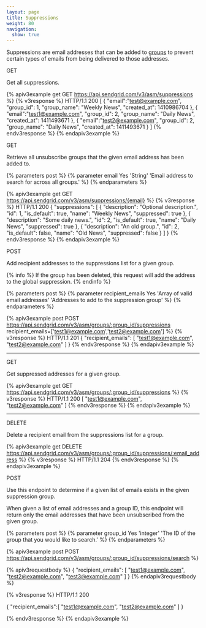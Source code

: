 ```yaml
---
layout: page
title: Suppressions
weight: 80
navigation:
  show: true
---
```


Suppressions are email addresses that can be added to [groups]({{root_url}}/API_Reference/Web_API_v3/Suppression_Management/groups.html) to prevent certain types of emails from being delivered to those addresses.

<page-anchor el="h2">
GET
</page-anchor>

Get all suppressions.

{% apiv3example get GET https://api.sendgrid.com/v3/asm/suppressions %}
{% v3response %}
HTTP/1.1 200
[
  {
    "email":"test@example.com",
    "group_id": 1,
    "group_name": "Weekly News",
    "created_at": 1410986704
  },
  {
    "email":"test1@example.com",
    "group_id": 2,
    "group_name": "Daily News",
    "created_at": 1411493671
  },
  {
    "email":"test2@example.com",
    "group_id": 2,
    "group_name": "Daily News",
    "created_at": 1411493671
  }
]
{% endv3response %}
{% endapiv3example %}

<page-anchor el="h2">
GET
</page-anchor>

Retrieve all unsubscribe groups that the given email address has been added to.

{% parameters post %}
  {% parameter email Yes 'String' 'Email address to search for across all groups.' %}
{% endparameters %}

{% apiv3example get GET https://api.sendgrid.com/v3/asm/suppressions/{email} %}
{% v3response %}
HTTP/1.1 200
{
  "suppressions": [
    {
        "description": "Optional description.",
        "id": 1,
        "is_default": true,
        "name": "Weekly News",
        "suppressed": true
    },
    {
        "description": "Some daily news.",
        "id": 2,
        "is_default": true,
        "name": "Daily News",
        "suppressed": true
    },
    {
        "description": "An old group.",
        "id": 2,
        "is_default": false,
        "name": "Old News",
        "suppressed": false
    }
  ]
}
{% endv3response %}
{% endapiv3example %}

<page-anchor el="h2">
POST
</page-anchor>

Add recipient addresses to the suppressions list for a given group.

{% info %}
If the group has been deleted, this request will add the address to the global suppression.
{% endinfo %}

{% parameters post %}
  {% parameter recipient_emails Yes 'Array of valid email addresses' 'Addresses to add to the suppression group' %}
{% endparameters %}

{% apiv3example post POST https://api.sendgrid.com/v3/asm/groups/:group_id/suppressions recipient_emails=['test1@example.com','test2@example.com'] %}
{% v3response %}
HTTP/1.1 201
{
  "recipient_emails": [
    "test1@example.com",
    "test2@example.com"
  ]
}
{% endv3response %}
{% endapiv3example %}

* * * * *

<page-anchor el="h2">
GET
</page-anchor>

Get suppressed addresses for a given group.

{% apiv3example get GET https://api.sendgrid.com/v3/asm/groups/:group_id/suppressions %}
{% v3response %}
HTTP/1.1 200
[
  "test1@example.com",
  "test2@example.com"
]
{% endv3response %}
{% endapiv3example %}

* * * * *

<page-anchor el="h2">
DELETE
</page-anchor>

Delete a recipient email from the suppressions list for a group.

{% apiv3example get DELETE https://api.sendgrid.com/v3/asm/groups/:group_id/suppressions/:email_address %}
{% v3response %}
HTTP/1.1 204
{% endv3response %}
{% endapiv3example %}

<page-anchor el="h2">
POST
</page-anchor>

Use this endpoint to determine if a given list of emails exists in the given suppression group.

When given a list of email addresses and a group ID, this endpoint will return only the email addresses that have been unsubscribed from the given group.

{% parameters post %}
  {% parameter group_id Yes 'integer' 'The ID of the group that you would like to search.' %}
{% endparameters %}

{% apiv3example post POST https://api.sendgrid.com/v3/asm/groups/:group_id/suppressions/search %}

{% apiv3requestbody %}
{
  "recipient_emails": [
    "test1@example.com",
    "test2@example.com",
    "test3@example.com"
  ]
}
{% endapiv3requestbody %}

{% v3response %}
HTTP/1.1 200

{
  "recipient_emails":[
    "test1@example.com",
    "test2@example.com"
  ]
}

{% endv3response %}
{% endapiv3example %}
